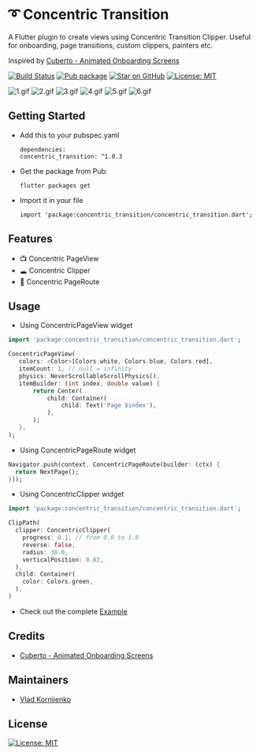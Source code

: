 # ➰ Concentric Transition

A Flutter plugin to create views using Concentric Transition Clipper. 
Useful for onboarding, page transitions, custom clippers, painters etc.

Inspired by [Cuberto - Animated Onboarding Screens](https://dribbble.com/shots/6654320-Animated-Onboarding-Screens)

[![Build Status](https://github.com/tiamo/flutter-concentric-transition/actions/workflows/main.yml/badge.svg)](https://github.com/tiamo/flutter-concentric-transition)
[![Pub package](https://img.shields.io/pub/v/concentric_transition.svg)](https://pub.dartlang.org/packages/concentric_transition)
[![Star on GitHub](https://img.shields.io/github/stars/tiamo/flutter-concentric-transition.svg?style=flat&logo=github&colorB=deeppink&label=stars)](https://github.com/tiamo/flutter-concentric-transition)
[![License: MIT](https://img.shields.io/badge/license-MIT-purple.svg)](https://opensource.org/licenses/MIT)

![1.gif](https://github.com/tiamo/flutter-concentric-transition/raw/master/screens/1.gif)
![2.gif](https://github.com/tiamo/flutter-concentric-transition/raw/master/screens/2.gif)
![3.gif](https://github.com/tiamo/flutter-concentric-transition/raw/master/screens/3.gif)
![4.gif](https://github.com/tiamo/flutter-concentric-transition/raw/master/screens/4.gif)
![5.gif](https://github.com/tiamo/flutter-concentric-transition/raw/master/screens/5.gif)
![6.gif](https://github.com/tiamo/flutter-concentric-transition/raw/master/screens/6.gif)

## Getting Started
* Add this to your pubspec.yaml
  ```
  dependencies:
  concentric_transition: ^1.0.3
  ```
* Get the package from Pub:
  ```
  flutter packages get
  ```
* Import it in your file
  ```
  import 'package:concentric_transition/concentric_transition.dart';
  ```
## Features

* 📺 Concentric PageView
* 🕳️ Concentric Clipper
* 📙 Concentric PageRoute

## Usage

 * Using ConcentricPageView widget
 ``` dart
 import 'package:concentric_transition/concentric_transition.dart';
 
 ConcentricPageView(
    colors: <Color>[Colors.white, Colors.blue, Colors.red],
    itemCount: 1, // null = infinity
    physics: NeverScrollableScrollPhysics(),
    itemBuilder: (int index, double value) {
        return Center(
            child: Container(
                child: Text('Page $index'),
            ),
        );
    },
 );
 ``` 
 
 * Using ConcentricPageRoute widget
 ``` dart
 Navigator.push(context, ConcentricPageRoute(builder: (ctx) {
   return NextPage();
 }));
 ``` 
 
 * Using ConcentricClipper widget
 ``` dart
 import 'package:concentric_transition/concentric_transition.dart';
 
 ClipPath(
   clipper: ConcentricClipper(
     progress: 0.1, // from 0.0 to 1.0
     reverse: false,
     radius: 30.0,
     verticalPosition: 0.82,
   ),
   child: Container(
     color: Colors.green,
   ),
 )
 ``` 
 
 * Check out the complete [Example](https://github.com/tiamo/flutter-concentric-transition/tree/master/example)

## Credits

 * [Cuberto - Animated Onboarding Screens](https://dribbble.com/shots/6654320-Animated-Onboarding-Screens)

## Maintainers
 
 * [Vlad Korniienko](https://github.com/tiamo)
 
## License

 [![License: MIT](https://img.shields.io/badge/license-MIT-purple.svg)](https://opensource.org/licenses/MIT)
